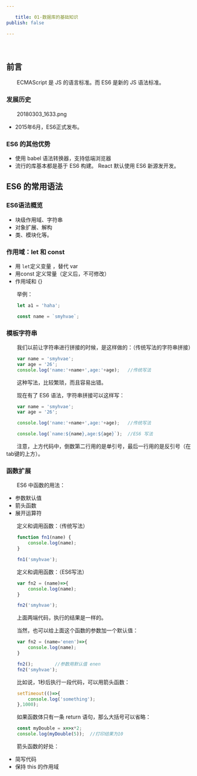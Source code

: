 ```yaml
---

　　title: 01-数据库的基础知识
publish: false

---
```


　　<ArticleTopAd></ArticleTopAd>

## 前言

　　ECMAScript 是 JS 的语言标准。而 ES6 是新的 JS 语法标准。

### 发展历史

　　20180303_1633.png

- 2015年6月，ES6正式发布。

### ES6 的其他优势

- 使用 babel 语法转换器，支持低端浏览器
- 流行的库基本都是基于 ES6 构建。 React 默认使用 ES6 新源发开发。

## ES6 的常用语法

### ES6语法概览

- 块级作用域、字符串
- 对象扩展、解构
- 类、模块化等。

### 作用域：let 和 const

- 用 `let`定义变量 ，替代 var
- 用const 定义常量（定义后，不可修改）
- 作用域和 {}

　　举例：

```javascript
    let a1 = 'haha';

    const name = `smyhvae`;
```

### 模板字符串

　　我们以前让字符串进行拼接的时候，是这样做的：（传统写法的字符串拼接）

```javascript
    var name = 'smyhvae';
    var age = '26';
    console.log('name:'+name+',age:'+age);   //传统写法
```

　　这种写法，比较繁琐，而且容易出错。

　　现在有了 ES6 语法，字符串拼接可以这样写：

```javascript
    var name = 'smyhvae';
    var age = '26';

    console.log('name:'+name+',age:'+age);   //传统写法

    console.log(`name:${name},age:${age}`);  //ES6 写法

```

　　注意，上方代码中，倒数第二行用的是单引号，最后一行用的是反引号（在tab键的上方）。

### 函数扩展

　　ES6 中函数的用法：

- 参数默认值
- 箭头函数
- 展开运算符

　　定义和调用函数：（传统写法）

```javascript
    function fn1(name) {
        console.log(name);
    }

    fn1('smyhvae');
```

　　定义和调用函数：（ES6写法）

```javascript
    var fn2 = (name)=>{
        console.log(name);
    }

    fn2('smyhvae');
```

　　上面两端代码，执行的结果是一样的。

　　当然，也可以给上面这个函数的参数加一个默认值：

```javascript
    var fn2 = (name='enen')=>{
        console.log(name);
    }

    fn2();        //参数用默认值 enen
    fn2('smyhvae');
```

　　比如说，1秒后执行一段代码，可以用箭头函数：

```javascript
    setTimeout(()=>{
        console.log('something');
    },1000);
```

　　如果函数体只有一条 return 语句，那么大括号可以省略：

```javascript
    const myDouble = x=>x*2;
    console.log(myDouble(5));  //打印结果为10

```

　　箭头函数的好处：

- 简写代码
- 保持 this 的作用域

##
